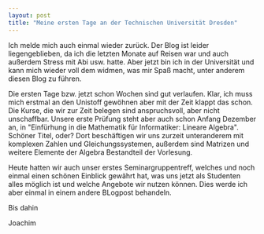 ```yaml
---
layout: post
title: "Meine ersten Tage an der Technischen Universität Dresden"
---
```


Ich melde mich auch einmal wieder zurück.
Der Blog ist leider liegengeblieben, da ich die letzten Monate auf Reisen war und auch außerdem Stress mit Abi usw. hatte. Aber jetzt bin ich in der Universität und kann mich wieder voll dem widmen, was mir Spaß macht, unter anderem diesen Blog zu führen.

Die ersten Tage bzw. jetzt schon Wochen sind gut verlaufen. Klar, ich muss mich erstmal an den Unistoff gewöhnen aber mit der Zeit klappt das schon. Die Kurse, die wir zur Zeit belegen sind anspruchsvoll, aber nicht unschaffbar. Unsere erste Prüfung steht aber auch schon Anfang Dezember an, in "Einfürhung in die Mathematik für Informatiker: Lineare Algebra". Schöner Titel, oder? Dort beschäftigen wir uns zurzeit unteranderem mit komplexen Zahlen und Gleichungssystemen, außerdem sind Matrizen und weitere Elemente der Algebra Bestandteil der Vorlesung.

Heute hatten wir auch unser erstes Seminargruppentreff, welches und noch einmal einen schönen Einblick gewährt hat, was uns jetzt als Studenten alles möglich ist und welche Angebote wir nutzen können. Dies werde ich aber einmal in einem andere BLogpost behandeln.

Bis dahin

Joachim
